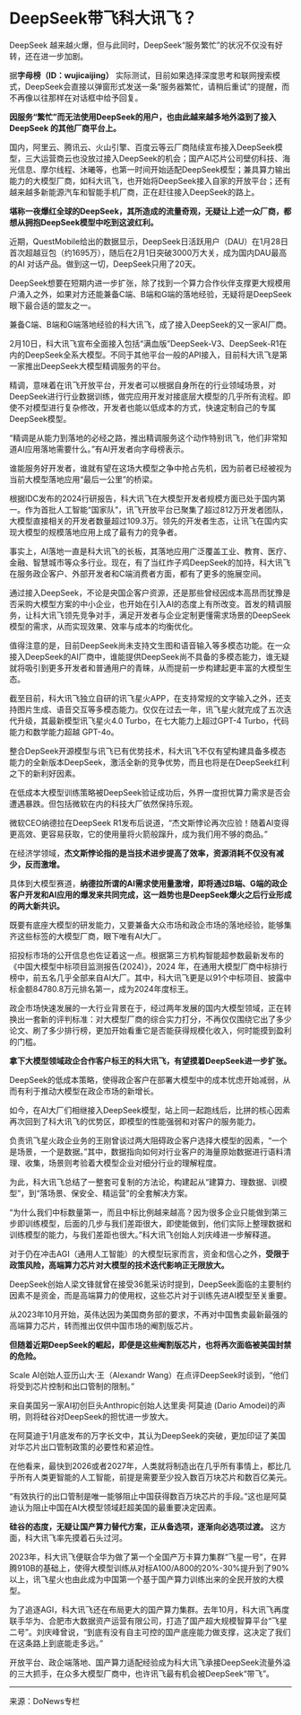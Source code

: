 # DeepSeek带飞科大讯飞？
DeepSeek 越来越火爆，但与此同时，DeepSeek“服务繁忙”的状况不仅没有好转，还在进一步加剧。

据**字母榜（ID：wujicaijing）** 实际测试，目前如果选择深度思考和联网搜索模式，DeepSeek会直接以弹窗形式发送一条“服务器繁忙，请稍后重试”的提醒，而不再像以往那样在对话框中给予回复。

**因服务“繁忙”而无法使用DeepSeek的用户，也由此越来越多地外溢到了接入DeepSeek 的其他厂商平台上。**

国内，阿里云、腾讯云、火山引擎、百度云等云厂商陆续宣布接入DeepSeek模型，三大运营商云也没放过接入DeepSeek的机会；国产AI芯片公司壁仞科技、海光信息、摩尔线程、沐曦等，也第一时间开始适配DeepSeek模型；兼具算力输出能力的大模型厂商，如科大讯飞，也开始将DeepSeek接入自家的开放平台；还有越来越多新能源汽车和智能手机厂商，正在赶往接入DeepSeek的路上。

**堪称一夜爆红全球的DeepSeek，其所造成的流量奇观，无疑让上述一众厂商，都想从拥抱DeepSeek模型中吃到这波红利。**

近期，QuestMobile给出的数据显示，DeepSeek日活跃用户（DAU）在1月28日首次超越豆包（约1695万），随后在2月1日突破3000万大关，成为国内DAU最高的AI 对话产品。做到这一切，DeepSeek只用了20天。

DeepSeek想要在短期内进一步扩张，除了找到一个算力合作伙伴支撑更大规模用户涌入之外，如果对方还能兼备C端、B端和G端的落地经验，无疑将是DeepSeek眼下最合适的盟友之一。


兼备C端、B端和G端落地经验的科大讯飞，成了接入DeepSeek的又一家AI厂商。

2月10日，科大讯飞宣布全面接入包括“满血版”DeepSeek-V3、DeepSeek-R1在内的DeepSeek全系大模型。不同于其他平台一般的API接入，目前科大讯飞是第一家推出DeepSeek大模型精调服务的平台。

精调，意味着在讯飞开放平台，开发者可以根据自身所在的行业领域场景，对DeepSeek进行行业数据训练，做完应用开发对接底层大模型的几乎所有流程。即使不对模型进行复杂修改，开发者也能以低成本的方式，快速定制自己的专属DeepSeek模型。

“精调是从能力到落地的必经之路，推出精调服务这个动作特别讯飞，他们非常知道AI应用落地需要什么。”有AI开发者向字母榜表示。

谁能服务好开发者，谁就有望在这场大模型之争中抢占先机，因为前者已经被视为当前大模型落地应用“最后一公里”的桥梁。

根据IDC发布的2024行研报告，科大讯飞在大模型开发者规模方面已处于国内第一。作为首批人工智能“国家队”，讯飞开放平台已聚集了超过812万开发者团队，大模型直接相关的开发者数量超过109.3万。领先的开发者生态，让讯飞在国内实现大模型的规模落地应用上成了最有力的竞争者。

事实上，AI落地一直是科大讯飞的长板，其落地应用广泛覆盖工业、教育、医疗、金融、智慧城市等众多行业。现在，有了当红炸子鸡DeepSeek的加持，科大讯飞在服务政企客户、外部开发者和C端消费者方面，都有了更多的施展空间。

通过接入DeepSeek，不论是央国企客户资源，还是那些曾经因成本高昂而犹豫是否采购大模型方案的中小企业，也开始在引入AI的态度上有所改变。首发的精调服务，让科大讯飞领先竞争对手，满足开发者与企业定制更懂需求场景的DeepSeek模型的需求，从而实现效果、效率与成本的均衡优化。

值得注意的是，目前DeepSeek尚未支持文生图和语音输入等多模态功能。在一众接入DeepSeek的AI厂商中，谁能提供DeepSeek尚不具备的多模态能力，谁无疑就将吸引到更多开发者和普通用户的青睐，从而提前一步构建起更丰富的大模型生态。

截至目前，科大讯飞独立自研的讯飞星火APP，在支持常规的文字输入之外，还支持图片生成、语音交互等多模态能力。仅仅在过去一年，讯飞星火就完成了五次迭代升级，其最新模型讯飞星火4.0 Turbo，在七大能力上超过GPT-4 Turbo，代码能力和数学能力超越 GPT-4o。

整合DepSeek开源模型与讯飞已有优势技术，科大讯飞不仅有望构建具备多模态能力的全新版本DeepSeek，激活全新的竞争优势，而且也将是在DeepSeek红利之下的新利好因素。


在低成本大模型训练策略被DeepSeek验证成功后，外界一度担忧算力需求是否会遭遇暴跌。但包括微软在内的科技大厂依然保持乐观。

微软CEO纳德拉在DeepSeek R1发布后说道，“杰文斯悖论再次应验！随着AI变得更高效、更容易获取，它的使用量将火箭般蹿升，成为我们用不够的商品。”

在经济学领域，**杰文斯悖论指的是当技术进步提高了效率，资源消耗不仅没有减少，反而激增。**

具体到大模型赛道，**纳德拉所谓的AI需求使用量激增，即将通过B端、G端的政企客户开发和AI应用的爆发来共同完成，这一趋势也是DeepSeek爆火之后行业形成的两大新共识。**

既要有底座大模型的研发能力，又要兼备大众市场和政企市场的落地经验，能够集齐这些标签的大模型厂商，眼下唯有AI大厂。

招投标市场的公开信息也佐证着这一点。根据第三方机构智能超参数最新发布的《中国大模型中标项目监测报告(2024)》，2024 年，在通用大模型厂商中标排行榜中，前五名几乎全部来自AI大厂。其中，科大讯飞更是以91个中标项目、披露中标金额84780.8万元排名第一，成为2024年度标王。

政企市场快速发展的一大行业背景在于，经过两年发展的国内大模型领域，正在转换出一套新的评判标准：对大模型厂商的综合实力打分，不再仅仅围绕它出了多少论文、刷了多少排行榜，更加开始看重它是否能获得规模化收入，何时能摸到盈利的门槛。

**拿下大模型领域政企合作客户标王的科大讯飞，有望摸着DeepSeek进一步扩张。**

DeepSeek的低成本策略，使得政企客户在部署大模型中的成本忧虑开始减弱，从而有利于推动大模型在政企市场的新增长。

如今，在AI大厂们相继接入DeepSeek模型，站上同一起跑线后，比拼的核心因素再次回到了科大讯飞的优势区，即模型的性能强弱和对客户的服务能力。

负责讯飞星火政企业务的王刚曾谈过两大阻碍政企客户选择大模型的因素，“一个是场景，一个是数据。”其中，数据指向如何对行业客户的海量原始数据进行语料清理、收集，场景则考验着大模型企业对细分行业的理解程度。

为此，科大讯飞总结了一整套可复制的方法论，构建起从“建算力、理数据、训模型”，到“落场景、保安全、精运营”的全套解决方案。

“为什么我们中标数量第一，而且中标比例越来越高？因为很多企业只能做到第三步即训练模型，后面的几步与我们差距很大，即使能做到，他们实际上整理数据和训练模型的能力，与我们差距也很大。”科大讯飞创始人刘庆峰进一步解释道。


对于仍在冲击AGI（通用人工智能）的大模型玩家而言，资金和信心之外，**受限于政策风险，高端算力芯片对大模型的技术迭代影响正无限放大。**

DeepSeek创始人梁文锋就曾在接受36氪采访时提到，DeepSeek面临的主要制约因素不是资金，而是高端算力的使用权，这些芯片对于训练先进AI模型至关重要。

从2023年10月开始，英伟达因为美国商务部的要求，不再对中国售卖最新最强的高端算力芯片，转而推出仅供中国市场的阉割版芯片。

**但随着近期DeepSeek的崛起，即便是这些阉割版芯片，也将再次面临被美国封禁的危险。**

Scale AI创始人亚历山大·王（Alexandr Wang）在点评DeepSeek时谈到，“他们将受到芯片控制和出口管制的限制。”

来自美国另一家AI初创巨头Anthropic创始人达里奥·阿莫迪 (Dario Amodei)的声明，则将硅谷对DeepSeek的担忧进一步放大。

在阿莫迪于1月底发布的万字长文中，其认为DeepSeek的突破，更加印证了美国对华芯片出口管制政策的必要性和紧迫性。

在他看来，最快到2026或者2027年，人类就将制造出在几乎所有事情上，都比几乎所有人类更智能的人工智能，前提是需要至少投入数百万块芯片和数百亿美元。

“有效执行的出口管制是唯一能够阻止中国获得数百万块芯片的手段。”这也是阿莫迪认为阻止中国在AI大模型领域赶超美国的最重要决定因素。　

**硅谷的态度，无疑让国产算力替代方案，正从备选项，逐渐向必选项过渡。** 这方面，科大讯飞率先摸着石头过河。

2023年，科大讯飞便联合华为做了第一个全国产万卡算力集群“飞星一号”，在昇腾910B的基础上，使得大模型训练从对标A100/A800的20%-30%提升到了90%以上，讯飞星火也由此成为中国第一个基于国产算力训练出来的全民开放的大模型。

为了追逐AGI，科大讯飞还在布局更大的国产算力集群。去年10月，科大讯飞再度联手华为、合肥市大数据资产运营有限公司，打造了国产超大规模智算平台“飞星二号”。刘庆峰曾说，“到底有没有自主可控的国产底座能力做支撑，这决定了我们在这条路上到底能走多远。”

开放平台、政企端落地、国产算力适配经验成为科大讯飞承接DeepSeek流量外溢的三大抓手，在众多大模型厂商中，也许讯飞最有机会被DeepSeek“带飞”。

---
来源：DoNews专栏